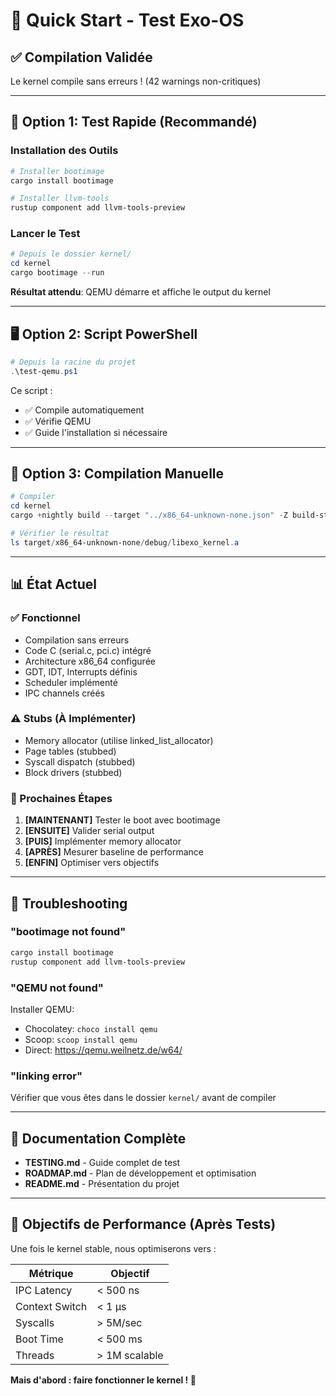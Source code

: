 # 🚀 Quick Start - Test Exo-OS

## ✅ Compilation Validée
Le kernel compile sans erreurs ! (42 warnings non-critiques)

---

## 🧪 Option 1: Test Rapide (Recommandé)

### Installation des Outils

```powershell
# Installer bootimage
cargo install bootimage

# Installer llvm-tools
rustup component add llvm-tools-preview
```

### Lancer le Test

```powershell
# Depuis le dossier kernel/
cd kernel
cargo bootimage --run
```

**Résultat attendu**: QEMU démarre et affiche le output du kernel

---

## 🖥️ Option 2: Script PowerShell

```powershell
# Depuis la racine du projet
.\test-qemu.ps1
```

Ce script :
- ✅ Compile automatiquement
- ✅ Vérifie QEMU
- ✅ Guide l'installation si nécessaire

---

## 🔧 Option 3: Compilation Manuelle

```powershell
# Compiler
cd kernel
cargo +nightly build --target "../x86_64-unknown-none.json" -Z build-std=core,alloc,compiler_builtins

# Vérifier le résultat
ls target/x86_64-unknown-none/debug/libexo_kernel.a
```

---

## 📊 État Actuel

### ✅ Fonctionnel
- Compilation sans erreurs
- Code C (serial.c, pci.c) intégré
- Architecture x86_64 configurée
- GDT, IDT, Interrupts définis
- Scheduler implémenté
- IPC channels créés

### ⚠️ Stubs (À Implémenter)
- Memory allocator (utilise linked_list_allocator)
- Page tables (stubbed)
- Syscall dispatch (stubbed)
- Block drivers (stubbed)

### 🎯 Prochaines Étapes
1. **[MAINTENANT]** Tester le boot avec bootimage
2. **[ENSUITE]** Valider serial output
3. **[PUIS]** Implémenter memory allocator
4. **[APRÈS]** Mesurer baseline de performance
5. **[ENFIN]** Optimiser vers objectifs

---

## 🐛 Troubleshooting

### "bootimage not found"
```powershell
cargo install bootimage
rustup component add llvm-tools-preview
```

### "QEMU not found"
Installer QEMU:
- Chocolatey: `choco install qemu`
- Scoop: `scoop install qemu`
- Direct: https://qemu.weilnetz.de/w64/

### "linking error"
Vérifier que vous êtes dans le dossier `kernel/` avant de compiler

---

## 📖 Documentation Complète

- **TESTING.md** - Guide complet de test
- **ROADMAP.md** - Plan de développement et optimisation
- **README.md** - Présentation du projet

---

## 🎯 Objectifs de Performance (Après Tests)

Une fois le kernel stable, nous optimiserons vers :

| Métrique | Objectif |
|----------|----------|
| IPC Latency | < 500 ns |
| Context Switch | < 1 µs |
| Syscalls | > 5M/sec |
| Boot Time | < 500 ms |
| Threads | > 1M scalable |

**Mais d'abord : faire fonctionner le kernel ! 🚀**
